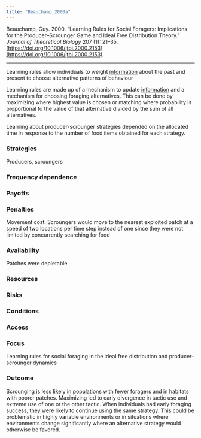 ```yaml
---
title: "Beauchamp_2000a"
---
```


Beauchamp, Guy. 2000. “Learning Rules for Social Foragers: Implications for the Producer–Scrounger Game and Ideal Free Distribution Theory.” _Journal of Theoretical Biology_ 207 (1): 21–35. [https://doi.org/10.1006/jtbi.2000.2153](https://doi.org/10.1006/jtbi.2000.2153).

---

Learning rules allow individuals to weight [information](../topics/information.md) about the past and present to choose alternative patterns of behaviour

Learning rules are made up of a mechanism to update [information](../topics/information.md) and a mechanism for choosing foraging alternatives. This can be done by maximizing where highest value is chosen or matching where probability is proportional to the value of that alternative divided by the sum of all alternatives. 

Learning about producer-scrounger strategies depended on the allocated time in response to the number of food items obtained for each strategy. 

### Strategies
Producers, scroungers

### Frequency dependence

### Payoffs

### Penalties
Movement cost. Scroungers would move to the nearest exploited patch at a speed of two locations per time step instead of one since they were not limited by concurrently searching for food

### Availability
Patches were depletable 

### Resources

### Risks

### Conditions

### Access

### Focus
Learning rules for social foraging in the ideal free distribution and producer-scrounger dynamics

### Outcome
Scrounging is less likely in populations with fewer foragers and in habitats with poorer patches. Maximizing led to early divergence in tactic use and extreme use of one or the other tactic. When individuals had early foraging success, they were likely to continue using the same strategy. This could be problematic in highly variable environments or in situations where environments change significantly where an alternative strategy would otherwise be favored. 
